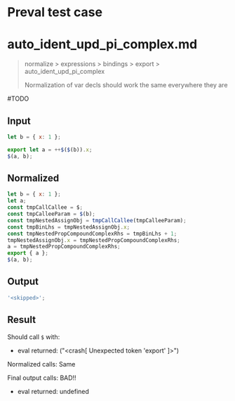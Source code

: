 # Preval test case

# auto_ident_upd_pi_complex.md

> normalize > expressions > bindings > export > auto_ident_upd_pi_complex
>
> Normalization of var decls should work the same everywhere they are

#TODO

## Input

`````js filename=intro
let b = { x: 1 };

export let a = ++$($(b)).x;
$(a, b);
`````

## Normalized

`````js filename=intro
let b = { x: 1 };
let a;
const tmpCallCallee = $;
const tmpCalleeParam = $(b);
const tmpNestedAssignObj = tmpCallCallee(tmpCalleeParam);
const tmpBinLhs = tmpNestedAssignObj.x;
const tmpNestedPropCompoundComplexRhs = tmpBinLhs + 1;
tmpNestedAssignObj.x = tmpNestedPropCompoundComplexRhs;
a = tmpNestedPropCompoundComplexRhs;
export { a };
$(a, b);
`````

## Output

`````js filename=intro
'<skipped>';
`````

## Result

Should call `$` with:
 - eval returned: ("<crash[ Unexpected token 'export' ]>")

Normalized calls: Same

Final output calls: BAD!!
 - eval returned: undefined

